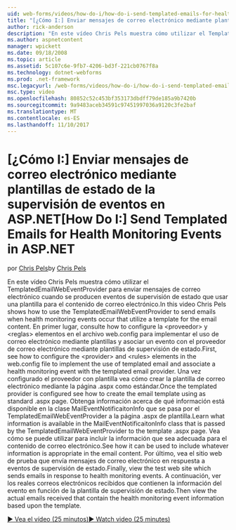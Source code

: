 ```yaml
---
uid: web-forms/videos/how-do-i/how-do-i-send-templated-emails-for-health-monitoring-events-in-aspnet
title: "[¿Cómo I:] Enviar mensajes de correo electrónico mediante plantillas para supervisar los eventos de ASP.NET de mantenimiento | Documentos de Microsoft"
author: rick-anderson
description: "En este vídeo Chris Pels muestra cómo utilizar el TemplatedEmailWebEventProvider para enviar mensajes de correo electrónico cuando producen eventos de supervisión de estado que usan una plantilla para t..."
ms.author: aspnetcontent
manager: wpickett
ms.date: 09/18/2008
ms.topic: article
ms.assetid: 5c107c6e-9fb7-4206-bd3f-221cb0767f8a
ms.technology: dotnet-webforms
ms.prod: .net-framework
msc.legacyurl: /web-forms/videos/how-do-i/how-do-i-send-templated-emails-for-health-monitoring-events-in-aspnet
msc.type: video
ms.openlocfilehash: 80852c52c453bf353173dbdff79de185a9b7420b
ms.sourcegitcommit: 9a9483aceb34591c97451997036a9120c3fe2baf
ms.translationtype: MT
ms.contentlocale: es-ES
ms.lasthandoff: 11/10/2017
---
```

<a name="how-do-i-send-templated-emails-for-health-monitoring-events-in-aspnet"></a><span data-ttu-id="fd68b-103">[¿Cómo I:] Enviar mensajes de correo electrónico mediante plantillas de estado de la supervisión de eventos en ASP.NET</span><span class="sxs-lookup"><span data-stu-id="fd68b-103">[How Do I:] Send Templated Emails for Health Monitoring Events in ASP.NET</span></span>
====================
<span data-ttu-id="fd68b-104">por [Chris Pels](https://twitter.com/chrispels)</span><span class="sxs-lookup"><span data-stu-id="fd68b-104">by [Chris Pels](https://twitter.com/chrispels)</span></span>

<span data-ttu-id="fd68b-105">En este vídeo Chris Pels muestra cómo utilizar el TemplatedEmailWebEventProvider para enviar mensajes de correo electrónico cuando se producen eventos de supervisión de estado que usar una plantilla para el contenido de correo electrónico.</span><span class="sxs-lookup"><span data-stu-id="fd68b-105">In this video Chris Pels shows how to use the TemplatedEmailWebEventProvider to send emails when health monitoring events occur that utilize a template for the email content.</span></span> <span data-ttu-id="fd68b-106">En primer lugar, consulte how to configure la &lt;proveedor&gt; y &lt;reglas&gt; elementos en el archivo web.config para implementar el uso de correo electrónico mediante plantillas y asociar un evento con el proveedor de correo electrónico mediante plantillas de supervisión de estado.</span><span class="sxs-lookup"><span data-stu-id="fd68b-106">First, see how to configure the &lt;provider&gt; and &lt;rules&gt; elements in the web.config file to implement the use of templated email and associate a health monitoring event with the templated email provider.</span></span> <span data-ttu-id="fd68b-107">Una vez configurado el proveedor con plantilla vea cómo crear la plantilla de correo electrónico mediante la página .aspx como estándar.</span><span class="sxs-lookup"><span data-stu-id="fd68b-107">Once the templated provider is configured see how to create the email template using as standard .aspx page.</span></span> <span data-ttu-id="fd68b-108">Obtenga información acerca de qué información está disponible en la clase MailEventNotificaitonInfo que se pasa por el TemplatedEmailWebEventProvider a la página .aspx de plantilla.</span><span class="sxs-lookup"><span data-stu-id="fd68b-108">Learn what information is available in the MailEventNotificaitonInfo class that is passed by the TemplatedEmailWebEventProvider to the template .aspx page.</span></span> <span data-ttu-id="fd68b-109">Vea cómo se puede utilizar para incluir la información que sea adecuada para el contenido de correo electrónico.</span><span class="sxs-lookup"><span data-stu-id="fd68b-109">See how it can be used to include whatever information is appropriate in the email content.</span></span> <span data-ttu-id="fd68b-110">Por último, vea el sitio web de prueba que envía mensajes de correo electrónico en respuesta a eventos de supervisión de estado.</span><span class="sxs-lookup"><span data-stu-id="fd68b-110">Finally, view the test web site which sends emails in response to health monitoring events.</span></span> <span data-ttu-id="fd68b-111">A continuación, ver los reales correos electrónicos recibidos que contienen la información del evento en función de la plantilla de supervisión de estado.</span><span class="sxs-lookup"><span data-stu-id="fd68b-111">Then view the actual emails received that contain the health monitoring event information based upon the template.</span></span>

[<span data-ttu-id="fd68b-112">&#9654; Vea el vídeo (25 minutos)</span><span class="sxs-lookup"><span data-stu-id="fd68b-112">&#9654; Watch video (25 minutes)</span></span>](https://channel9.msdn.com/Blogs/ASP-NET-Site-Videos/how-do-i-send-templated-emails-for-health-monitoring-events-in-aspnet)
